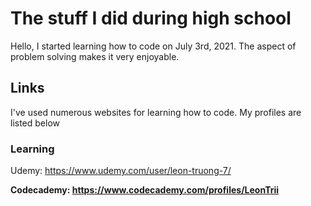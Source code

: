 # The stuff I did during high school

Hello, I started learning how to code on July 3rd, 2021. The aspect of problem solving makes it very enjoyable.

## Links

I've used numerous websites for learning how to code. My profiles are listed below

### Learning
Udemy: https://www.udemy.com/user/leon-truong-7/

**Codecademy: https://www.codecademy.com/profiles/LeonTrii**
